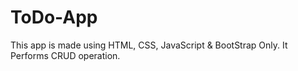 # ToDo-App

This app is made using HTML, CSS, JavaScript & BootStrap Only.
It Performs CRUD operation.
